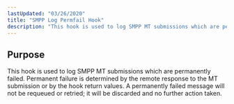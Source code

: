 ```yaml
---
lastUpdated: "03/26/2020"
title: "SMPP Log Permfail Hook"
description: "This hook is used to log SMPP MT submissions which are permanently failed Permanent failure is determined by the remote response to the MT submission or by the hook return values A permanently failed message will not be requeued or retried it will be discarded and no further action taken..."
---
```



## <a name="SMPPLogPermfailHook.purpose"></a> Purpose

This hook is used to log SMPP MT submissions which are permanently failed. Permanent failure is determined by the remote response to the MT submission or by the hook return values. A permanently failed message will not be requeued or retried; it will be discarded and no further action taken.